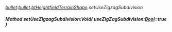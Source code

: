 _[bullet](../../modules/bullet/bullet-module.md):[bullet](../../modules/bullet/bullet-module.md).[btHeightfieldTerrainShape](../../modules/bullet/bullet-btheightfieldterrainshape.md).setUseZigzagSubdivision_
##### Method setUseZigzagSubdivision:Void( useZigZagSubdivision:[Bool](../../modules/wonkey/wonkey-types-bool.md)=true )
